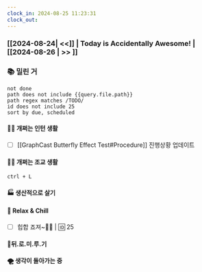 ```yaml
---
clock_in: 2024-08-25 11:23:31
clock_out: 
---
```

### [[2024-08-24| <<]] | **Today is Accidentally Awesome!** | [[2024-08-26 | >> ]]

### 📚 밀린 거
```tasks
not done 
path does not include {{query.file.path}}
path regex matches /TODO/
id does not include 25
sort by due, scheduled
```

#### 🤦‍♂️ 개쩌는 인턴 생활
- [ ] [[GraphCast Butterfly Effect Test#Procedure]] 진행상황 업데이트

#### 👨‍🏫 개쩌는 조교 생활
`ctrl + L`

#### 🏭 생산적으로 살기

#### 🍻 Relax & Chill 
- [ ] 힙합 죠져~🤸‍♂️ | 🆔 25


#### 💨뒤.로.미.루.기

#### 🌪 생각이 돌아가는 중